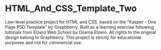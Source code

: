 # HTML_And_CSS_Template_Two
Low-level practice project for HTML and CSS, based on the "Kasper - One Page PSD Template" by Graphberry. Built as a learning exercise following tutorials from Elzero Web School by Osama Elzero. All rights to the original design belong to Graphberry. This project is strictly for educational purposes and not for commercial use.
